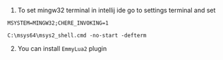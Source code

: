 
1. To set mingw32 terminal in intellij ide go to settings terminal and set
```
MSYSTEM=MINGW32;CHERE_INVOKING=1
```
```
C:\msys64\msys2_shell.cmd -no-start -defterm
```

2. You can install `EmmyLua2` plugin